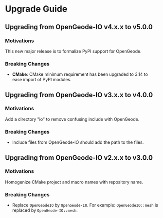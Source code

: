 # Upgrade Guide

## Upgrading from OpenGeode-IO v4.x.x to v5.0.0

### Motivations

This new major release is to formalize PyPI support for OpenGeode.

### Breaking Changes

- **CMake**: CMake minimum requirement has been upgraded to 3.14 to ease import of PyPI modules.


## Upgrading from OpenGeode-IO v3.x.x to v4.0.0

### Motivations

Add a directory "io" to remove confusing include with OpenGeode.

### Breaking Changes

- Include files from OpenGeode-IO should add the path to the files.

## Upgrading from OpenGeode-IO v2.x.x to v3.0.0

### Motivations

Homogenize CMake project and macro names with repository name.

### Breaking Changes

- Replace `OpenGeodeIO` by `OpenGeode-IO`. For example:
`OpenGeodeIO::mesh` is replaced by `OpenGeode-IO::mesh`.
